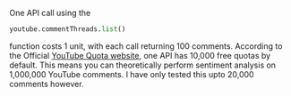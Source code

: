 One API call using the 
```python
youtube.commentThreads.list()
```
function costs 1 unit, with each call returning 100 comments. 
According to the Official [YouTube Quota website](https://developers.google.com/youtube/v3/determine_quota_cost), one API has 10,000 free quotas by default. This means you can theoretically perform sentiment analysis on 1,000,000 YouTube comments. I have only tested this upto 20,000 comments however.
